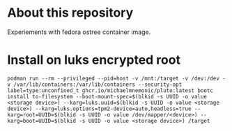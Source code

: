 # About this repository

Experiements with fedora ostree container image.

# Install on luks encrypted root

```
podman run --rm --privileged --pid=host -v /mnt:/target -v /dev:/dev -v /var/lib/containers:/var/lib/containers --security-opt label=type:unconfined_t ghcr.io/michaelmnemonic/pluto:latest bootc install to-filesystem --boot-mount-spec=$(blkid -s UUID -o value <storage device>) --karg=luks.uuid=$(blkid -s UUID -o value <storage device>) --karg=luks.options=tpm2-device=auto,headless=true --karg=root=UUID=$(blkid -s UUID -o value /dev/mapper/<device>) --karg=boot=UUID=$(blkid -s UUID -o value <storage device>) /target
```
